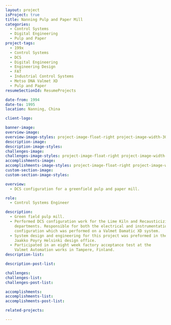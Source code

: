 ```yaml
---
layout: project
isProject: true
title: Nanning Pulp and Paper Mill
categories:
  - Control Systems
  - Digital Engineering    
  - Pulp and Paper
project-tags:
  - 199x
  - Control Systems
  - DCS
  - Digital Engineering  
  - Engineering Design
  - FAT
  - Industrial Control Systems
  - Metso DNA Valmet XD
  - Pulp and Paper
resumeSectionId: ResumeProjects

date-from: 1994
date-to: 1995
location: Nanning, China

client-logo:

banner-image:
overview-image:
overview-image-styles: project-image-float-right project-image-width-30
description-image:
description-image-styles:
challenges-image:
challenges-image-styles: project-image-float-right project-image-width-40
accomplishments-image:
accomplishments-image-styles: project-image-float-right project-image-width-40
custom-section-image:
custom-section-image-styles:

overview:
  - DCS configuration for a greenfield pulp and paper mill.

role:
  - Control Systems Engineer

description:
  - Green field pulp mill.
  - Performed DCS configuration work for the Lime Kiln and Recausticizing
    departments. Responsible for both the electrical and instrumentation
    configuration which was performed on a Valmet Damatic XD system.
  - System design and engineering for this project was preformed in the
    Jaakko Poyry Helsinki design office.
  - Participated in an eight week factory acceptance test at the
    Valmet Automation works in Tampere, Finland.
description-list:

description-post-list:

challenges:
challenges-list:    
challenges-post-list:    

accomplishments:
accomplishments-list:    
accomplishments-post-list:    

related-projects:

---
```

